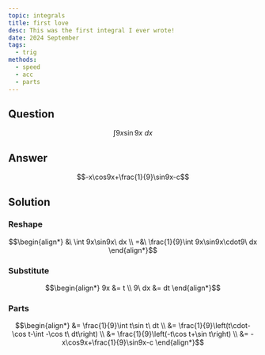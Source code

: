```yaml
---
topic: integrals
title: first love
desc: This was the first integral I ever wrote!
date: 2024 September
tags:
  - trig
methods:
  - speed
  - acc
  - parts
---
```



## Question
```math
\int 9x\sin9x\ dx
```


## Answer
```math
-x\cos9x+\frac{1}{9}\sin9x-c
```


## Solution

### Reshape
```math
\begin{align*}
  &\ \int 9x\sin9x\ dx
  \\ =&\ \frac{1}{9}\int 9x\sin9x\cdot9\ dx
\end{align*}
```

### Substitute
```math
\begin{align*}
  9x &= t
  \\ 9\ dx &= dt
\end{align*}
```

### Parts
```math
\begin{align*}
  &= \frac{1}{9}\int t\sin t\ dt
  \\ &= \frac{1}{9}\left(t\cdot-\cos t-\int -\cos t\ dt\right)
  \\ &= \frac{1}{9}\left(-t\cos t+\sin t\right)
  \\ &= -x\cos9x+\frac{1}{9}\sin9x-c
\end{align*}
```

